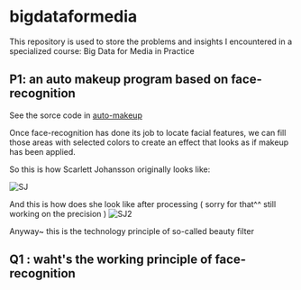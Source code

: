 # bigdataformedia
This repository is used to store the problems and insights I encountered in a specialized course: Big Data for Media in Practice

## P1: an auto makeup program based on face-recognition
See the sorce code in [auto-makeup](bigdataformedia/auto-makeup)

Once face-recognition has done its job to locate facial features, we can fill those areas with selected colors to create an effect that looks as if makeup has been applied.

So this is how Scarlett Johansson originally looks like:

![SJ](https://user-images.githubusercontent.com/89291145/166693018-50aa0eb8-a257-4adf-aeef-08eb61304fe6.jpg)

And this is how does she look like after processing ( sorry for that^^ still working on the precision )
![SJ2](https://user-images.githubusercontent.com/89291145/166696325-354f16fa-f73a-45ab-8855-18ebaf2dae65.JPG)


Anyway~ this is the technology principle of so-called beauty filter 



## Q1 : waht's the working principle of face-recognition


